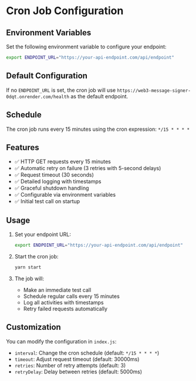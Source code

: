 # Cron Job Configuration

## Environment Variables

Set the following environment variable to configure your endpoint:

```bash
export ENDPOINT_URL="https://your-api-endpoint.com/api/endpoint"
```

## Default Configuration

If no `ENDPOINT_URL` is set, the cron job will use `https://web3-message-signer-0dqt.onrender.com/health` as the default endpoint.

## Schedule

The cron job runs every 15 minutes using the cron expression: `*/15 * * * *`

## Features

- ✅ HTTP GET requests every 15 minutes
- ✅ Automatic retry on failure (3 retries with 5-second delays)
- ✅ Request timeout (30 seconds)
- ✅ Detailed logging with timestamps
- ✅ Graceful shutdown handling
- ✅ Configurable via environment variables
- ✅ Initial test call on startup

## Usage

1. Set your endpoint URL:

   ```bash
   export ENDPOINT_URL="https://your-api-endpoint.com/api/endpoint"
   ```

2. Start the cron job:

   ```bash
   yarn start
   ```

3. The job will:
   - Make an immediate test call
   - Schedule regular calls every 15 minutes
   - Log all activities with timestamps
   - Retry failed requests automatically

## Customization

You can modify the configuration in `index.js`:

- `interval`: Change the cron schedule (default: `*/15 * * * *`)
- `timeout`: Adjust request timeout (default: 30000ms)
- `retries`: Number of retry attempts (default: 3)
- `retryDelay`: Delay between retries (default: 5000ms)
